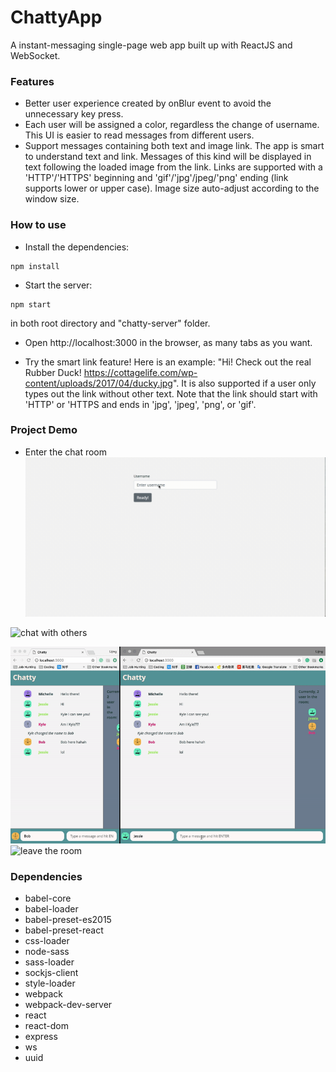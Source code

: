 ChattyApp
=====================

A instant-messaging single-page web app built up with ReactJS and WebSocket.

### Features

* Better user experience created by onBlur event to avoid the unnecessary key press.
* Each user will be assigned a color, regardless the change of username. This UI is easier to read messages from different users.
* Support messages containing both text and image link. The app is smart to understand text and link. Messages of this kind will be displayed in text following the loaded image from the link. Links are supported with a 'HTTP'/'HTTPS' beginning and 'gif'/'jpg'/jpeg/'png' ending (link supports lower or upper case). Image size auto-adjust according to the window size.

### How to use
- Install the dependencies:
```
npm install
```

- Start the server:
```
npm start
```
in both root directory and "chatty-server" folder.

- Open http://localhost:3000 in the browser, as many tabs as you want.


- Try the smart link feature! Here is an example: "Hi! Check out the real Rubber Duck! https://cottagelife.com/wp-content/uploads/2017/04/ducky.jpg". It is also supported if a user only types out the link without other text. Note that the link should start with 'HTTP' or 'HTTPS and ends in 'jpg', 'jpeg', 'png', or 'gif'.

### Project Demo
* Enter the chat room
![desktop view default](https://github.com/GrinJessie/ChattyApp/blob/master/doc/enterRoom.gif)

![chat with others](https://github.com/GrinJessie/ChattyApp/blob/master/doc/chat.gif)

![share a pic](https://github.com/GrinJessie/ChattyApp/blob/master/doc/pic.gif)
![leave the room](https://github.com/GrinJessie/ChattyApp/blob/master/doc/close.gif)


### Dependencies

* babel-core
* babel-loader
* babel-preset-es2015
* babel-preset-react
* css-loader
* node-sass
* sass-loader
* sockjs-client
* style-loader
* webpack
* webpack-dev-server
* react
* react-dom
* express
* ws
* uuid
